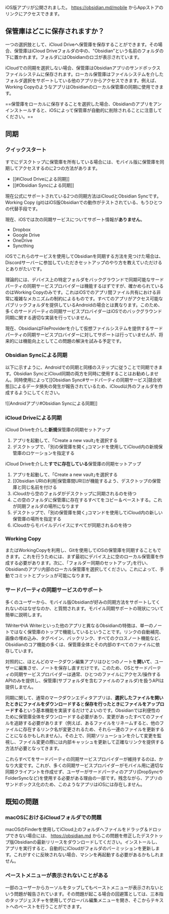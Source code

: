 iOS版アプリが公開されました。 https://obsidian.md/mobile からAppストアのリンクにアクセスできます。

## 保管庫はどこに保存されますか？

一つの選択肢として、iCloud Driveへ保管庫を保存することができます。その場合、保管庫はiCloud Driveフォルダの中の、"Obsidian"という名前のフォルダの下に置かれます。フォルダにはObsidianのロゴが表示されています。

iCloudでの同期を選択しない場合、保管庫はObsidianアプリのサンドボックスファイルシステムに保存されます。ローカル保管庫はファイルシステムを介したフォルダ選択をサポートしている他のアプリからアクセスできます。例えば、Working CopyのようなアプリはObsidianのローカル保管庫の同期に使用できます。

==保管庫をローカルに保存することを選択した場合、Obsidianのアプリをアンインストールすると、iOSによって保管庫が自動的に削除されることに注意してください。==

## 同期

### クイックスタート

すでにデスクトップに保管庫を所有している場合には、モバイル版に保管庫を同期してアクセスするのに2つの方法があります。

- [[#iCloud Driveによる同期]]
- [[#Obsidian Syncによる同期]]

現在公式にサポートされている2つの同期方法はiCloudとObsidian Syncです。
Working Copy (git)はiOS版Obsidianでの動作がテストされている、もうひとつの代替手段です。

現在、iOSでは次の同期サービスについてサポート情報が**ありません**。
- Dropbox
- Google Drive
- OneDrive
- Syncthing

iOSでこれらのサービスを使用してObsidianを同期する方法を見つけた場合は、Discordサーバーに参加していただきセットアップのやり方を教えていただけるとありがたいです。

理論的には、デバイス上の特定フォルダをバックグラウンドで同期可能なサードパーティの同期サービスプロバイダーは機能するはずですが、確かめられているのはWorking Copyのみです。これはiOSでのアプリ間ファイル共有における非常に複雑なメカニズムの制約によるものです。すべてのアプリがアクセス可能なパブリックフォルダを提供しているAndroidの場合とは異なります。このため、多くのサードパーティの同期サービスプロバイダーはiOSでのバックグラウンド同期に関する適切な実装を行っていません。

現在、ObsidianはFileProviderを介して仮想ファイルシステムを提供するサードパーティの同期サービスプロバイダーに対してサポートは行っていませんが、将来的には機能向上としてこの問題の解決を試みる予定です。

### Obsidian Syncによる同期

以下に示すように、Androidでの同期と同様のステップに従うことで同期できます。Obsidian SyncとiCloud同期の両方を同時に使用することはお勧めしません。同時使用によって[[Obsidian Sync#サードパーティの同期サービス|競合状態]]によるデータ損失の発生が報告されているため、iCloud以外のフォルダを作成するようにしてください。

![[Androidアプリ#Obsidian Syncによる同期]]

### iCloud Driveによる同期

iCloud Driveを介した**新規**保管庫の同期セットアップ

1. アプリを起動して、｢Create a new vault｣を選択する
2. デスクトップで、｢別の保管庫を開く｣コマンドを使用してiCloud内の新規保管庫のロケーションを指定する

iCloud Driveを介した**すでに存在している**保管庫の同期セットアップ

1. アプリを起動して、｢Create a new vault｣を選択する
2. [[Obsidian URIの利用|保管庫間URI]]が機能するよう、デスクトップの保管庫と同じ名前を付ける
3. iCloudから空のフォルダがデスクトップに同期されるのを待つ
4. この空のフォルダに保管庫に存在するすべてをコピー＆ペーストする。これが同期フォルダの場所になります
5. デスクトップで、｢別の保管庫を開く｣コマンドを使用してiCloud内の新しい保管庫の場所を指定する
6. iCloudからモバイルデバイスにすべてが同期されるのを待つ

### Working Copy

またはWorkingCopyを利用し、Gitを使用してiOSの保管庫を同期することもできます。これを行うためには、まず最初にデバイス上に空のローカル保管庫を作成する必要があります。次に、｢フォルダー同期のセットアップ｣を行い、Obsidianのアプリ内部のローカル保管庫を選択してください。これによって、手動でコミットとプッシュが可能になります。

### サードパーティの同期サービスのサポート

多くのユーザーから、モバイル版Obsidianが好みの同期方法をサポートしてくれないのはなぜなのか、と質問されます。モバイル同期サポートの現状について簡単に説明します。

1WriterやiA Writerといった他のアプリと異なるObsidianの特徴は、単一のノートではなく保管庫のトップで機能しているということです。リンクの自動補完、画像の埋め込み、タグペイン、バックリンク、すべてのクロスノート機能など、Obsidianのコア機能の多くは、保管庫全体とその内部のすべてのファイルに依存しています。

対照的に、ほとんどのマークダウン編集アプリはひとつのノートを**開いて**、ユーザーに編集させ、ノートを保存し直すだけです。このため、OSとサードパーティの同期サービスプロバイダーは通常、ひとつのファイルにアクセス/操作するAPIのみを提供し、保管庫(サブフォルダを含むファイルのフォルダ)を扱うAPIは提供しません。

同期に関して、通常のマークダウンエディタアプリは、**選択したファイルを開いたときにファイルをダウンロードする**と**保存を行ったときにファイルをアップロードする**という基本機能を実装するだけでよいのです。Obsidianでは利便性のために保管庫全体をダウンロードする必要があり、変更があったすべてのファイルを追跡する必要があります（例えば、あるファイルをリネームすると、他のファイルに存在するリンク名が変更されるため、それら一連のファイルを更新することになるかもしれません）。その上で、同期ソリューションを介して変更を監視し、ファイル変更の際には内部キャッシュを更新して正確なリンクを提供する方法が必要となってきます。

これらすべてをサードパーティの同期サービスプロバイダーが維持するのは、かなり大変です。これが、多くの同期サービスプロバイダーがモバイル用に適切な同期クライアントを作成せず、ユーザーがサードパーティのアプリ(DropSyncやFolderSyncなど)を使用する必要がある理由の一部です。残念ながら、アプリのサンドボックス化のため、このようなアプリはiOSには存在しません。

## 既知の問題

### macOSにおけるiCloudフォルダでの問題

macOSのFinderを使用してiCloud上のフォルダへファイルをドラッグ＆ドロップできない場合には、 https://obsidian.md からこの問題を修正したデスクトップ版Obsidianの最新リリースをダウンロードしてください。インストールし、アプリを実行すると、自動的にiCloudがフォルダのパーミッションを更新します。これがすぐに反映されない場合、マシンを再起動する必要があるかもしれません。

### ペーストメニューが表示されないことがある

一部のユーザーからカーソルをタップしてもペーストメニューが表示されないという問題が報告されています。その問題が起こる場合の回避策としては、三本指のタップジェスチャを使用してグローバル編集メニューを開き、そこからテキストへのペーストを行うことができます。